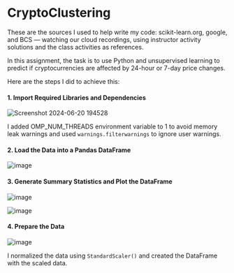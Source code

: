 # CryptoClustering
These are the sources I used to help write my code: scikit-learn.org, google, and BCS — watching our cloud recordings, using instructor activity solutions and the class activities as references.

In this assignment, the task is to use Python and unsupervised learning to predict if cryptocurrencies are affected by 24-hour or 7-day price changes.

Here are the steps I did to achieve this: 

#### 1. Import Required Libraries and Dependencies

![Screenshot 2024-06-20 194528](https://github.com/AlyssaChand/CryptoClustering/assets/151655013/cedc05be-7c27-4e33-809a-4486e55b1f1b)

I added OMP_NUM_THREADS environment variable to 1 to avoid memory leak warnings and used `warnings.filterwarnings` to ignore user warnings.

#### 2. Load the Data into a Pandas DataFrame

![image](https://github.com/AlyssaChand/CryptoClustering/assets/151655013/2d8c74ce-1039-4ac4-bdf8-0232d5d4886e)

#### 3. Generate Summary Statistics and Plot the DataFrame

![image](https://github.com/AlyssaChand/CryptoClustering/assets/151655013/d0056d6a-93df-444f-bece-45589d7fd99a)

![image](https://github.com/AlyssaChand/CryptoClustering/assets/151655013/4acb498a-e0c9-476e-81b0-182282d1568b)

#### 4. Prepare the Data

![image](https://github.com/AlyssaChand/CryptoClustering/assets/151655013/fb0f45fa-82c1-44fb-9fe2-cd8d2c2d4e8a)

I normalized the data using `StandardScaler()` and created the DataFrame with the scaled data.
